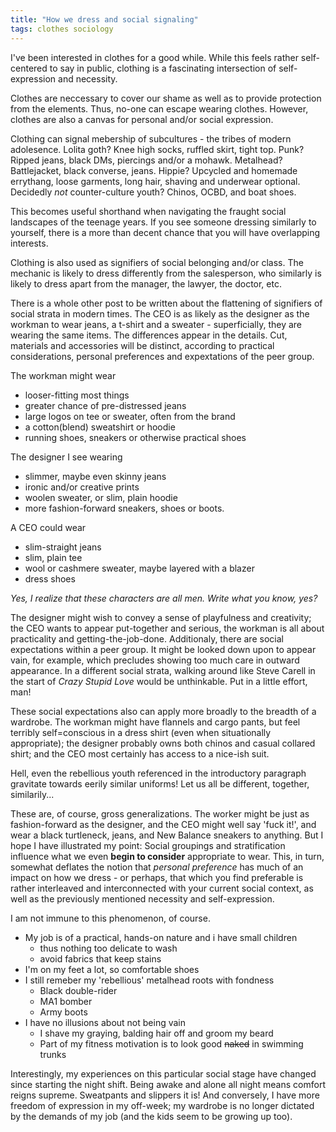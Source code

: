 ```yaml
---
title: "How we dress and social signaling"
tags: clothes sociology
---
```


I've been interested in clothes for a good while. While this feels rather 
self-centered to say in public, clothing is a fascinating intersection
of self-expression and necessity.

Clothes are neccessary to cover our shame as well as to provide protection
from the elements. Thus, no-one can escape wearing clothes. However, 
clothes are also a canvas for personal and/or social expression.

Clothing can signal mebership of subcultures - the tribes of modern adolesence.
Lolita goth? Knee high socks, ruffled skirt, tight top. Punk? Ripped jeans, black DMs,
piercings and/or a mohawk. Metalhead? Battlejacket, black converse, jeans. Hippie?
Upcycled and homemade errythang, loose garments, long hair, shaving and underwear optional.
Decidedly *not* counter-culture youth? Chinos, OCBD, and boat shoes.

This becomes useful shorthand when navigating the fraught social landscapes of the 
teenage years. If you see someone dressing similarly to yourself, there is a more than
decent chance that you will have overlapping interests.

Clothing is also used as signifiers of social belonging and/or class. The mechanic is likely
to dress differently from the salesperson, who similarly is likely to dress apart from 
the manager, the lawyer, the doctor, etc.

There is a whole other post to be written about the flattening of signifiers of social strata
in modern times. The CEO is as likely as the designer as the workman to wear jeans, a t-shirt and a sweater - superficially, they are wearing the same items. The differences appear in the details. Cut, materials
and accessories will be distinct, according to practical considerations, personal preferences and expextations of the peer group.

The workman might wear

- looser-fitting most things
- greater chance of pre-distressed jeans
- large logos on tee or sweater, often from the brand
- a cotton(blend) sweatshirt or hoodie
- running shoes, sneakers or otherwise practical shoes

The designer I see wearing

- slimmer, maybe even skinny jeans
- ironic and/or creative prints
- woolen sweater, or slim, plain hoodie
- more fashion-forward sneakers, shoes or boots. 

A CEO could wear

- slim-straight jeans
- slim, plain tee
- wool or cashmere sweater, maybe layered with a blazer
- dress shoes

*Yes, I realize that these characters are all men. Write what you know, yes?*

The designer might wish to convey a sense of playfulness and creativity; the CEO wants to appear put-together and serious,
the workman is all about practicality and getting-the-job-done. Additionaly, there are social expectations within a peer
group. It might be looked down upon to appear vain, for example, which precludes showing too much care in outward appearance. In a different social strata, walking around like Steve Carell in the start of *Crazy Stupid Love*
would be unthinkable. Put in a little effort, man!

These social expectations also can apply more broadly to the breadth of a wardrobe. The workman might have flannels and cargo pants, but feel terribly self=conscious in a dress shirt (even when situationally appropriate); the designer probably owns both chinos and casual collared shirt; and the CEO most certainly has access to a nice-ish suit.

Hell, even the rebellious youth referenced in the introductory paragraph gravitate towards eerily similar uniforms! Let us
all be different, together, similarily...

These are, of course, gross generalizations. The worker might be just as fashion-forward as the designer, and the CEO
might well say 'fuck it!', and wear a black turtleneck, jeans, and New Balance sneakers to anything. But I hope I have 
illustrated my point: Social groupings and stratification influence what we even **begin to consider** appropriate to wear.
This, in turn, somewhat deflates the notion that *personal preference* has much of an impact on how we dress - or perhaps,
that which you find preferable is rather interleaved and interconnected with your current social context, as well as the previously mentioned necessity and self-expression.

I am not immune to this phenomenon, of course.
* My job is of a practical, hands-on nature and i have small children
    * thus nothing too delicate to wash
    * avoid fabrics that keep stains
* I'm on my feet a lot, so comfortable shoes
* I still remeber my 'rebellious' metalhead roots with fondness
    * Black double-rider
    * MA1 bomber
    * Army boots
* I have no illusions about not being vain
    * I shave my graying, balding hair off and groom my beard
    * Part of my fitness motivation is to look good ~~naked~~ in swimming trunks

Interestingly, my experiences on this particular social stage have changed since starting the night shift. Being awake and alone all night means comfort reigns supreme. Sweatpants and slippers it is! And conversely, I have more freedom of expression in my off-week; my wardrobe is no longer dictated by the demands of my job (and the kids seem to be growing up too).
